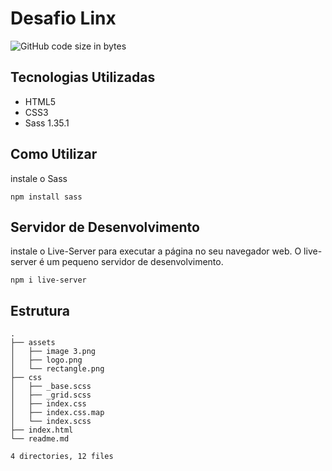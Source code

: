 # Desafio Linx

<img alt="GitHub code size in bytes" src="https://img.shields.io/github/languages/code-size/LaisAxx/desafio_linx">

## Tecnologias Utilizadas
- HTML5
- CSS3
- Sass 1.35.1


## Como Utilizar

instale o Sass

`npm install sass`


## Servidor de Desenvolvimento
instale o Live-Server para executar a página no seu navegador web. O live-server é um pequeno servidor de desenvolvimento.

`npm i live-server`

## Estrutura

```
.
├── assets
│   ├── image 3.png
│   ├── logo.png
│   └── rectangle.png
├── css
│   ├── _base.scss
│   ├── _grid.scss
│   ├── index.css
│   ├── index.css.map
│   └── index.scss
├── index.html
└── readme.md

4 directories, 12 files
```


